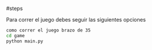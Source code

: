 #steps

Para correr el juego debes  seguir las siguientes opciones
```sh
como correr el juego brazo de 35
cd game
python main.py
```
